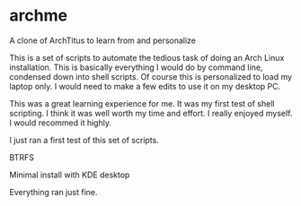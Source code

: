 # archme
 A clone of ArchTitus to learn from and personalize
 
 This is a set of scripts to automate the tedious task of doing an Arch Linux installation. This is basically everything I would do by command line, condensed down into shell scripts. Of course this is personalized to load my laptop only. I would need to make a few edits to use it on my desktop PC.
 
This was a great learning experience for me. It was my first test of shell scripting. I think it was well worth my time and effort. I really enjoyed myself. I would recommed it highly.

I just ran a first test of this set of scripts.

BTRFS 

Minimal install with KDE desktop

Everything ran just fine.
